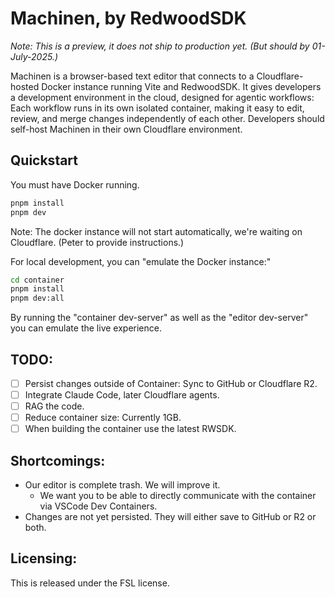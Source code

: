# Machinen, by RedwoodSDK

_Note: This is a preview, it does not ship to production yet. (But should by 01-July-2025.)_

Machinen is a browser-based text editor that connects to a Cloudflare-hosted Docker instance running Vite and RedwoodSDK.
It gives developers a development environment in the cloud, designed for agentic workflows: Each workflow runs in its own isolated container, making it easy to edit, review, and merge changes independently of each other. Developers should self-host Machinen in their own Cloudflare environment.

## Quickstart

You must have Docker running.

```bash
pnpm install
pnpm dev
```

Note: The docker instance will not start automatically, we're waiting on Cloudflare. (Peter to provide instructions.)

For local development, you can "emulate the Docker instance:"

```bash
cd container
pnpm install
pnpm dev:all
```

By running the "container dev-server" as well as the "editor dev-server" you can emulate the live experience.

## TODO:

- [ ] Persist changes outside of Container: Sync to GitHub or Cloudflare R2.
- [ ] Integrate Claude Code, later Cloudflare agents.
- [ ] RAG the code.
- [ ] Reduce container size: Currently 1GB.
- [ ] When building the container use the latest RWSDK.

## Shortcomings:

- Our editor is complete trash. We will improve it.
  - We want you to be able to directly communicate with the container via VSCode Dev Containers.
- Changes are not yet persisted. They will either save to GitHub or R2 or both.

## Licensing:

This is released under the FSL license.
